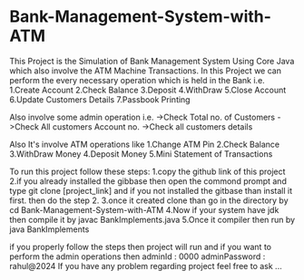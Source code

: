 # Bank-Management-System-with-ATM

This Project is the Simulation of Bank Management System Using Core Java which also involve the ATM Machine Transactions.
In this Project we can perform the every necessary operation which is held in the Bank i.e.
1.Create Account
2.Check Balance
3.Deposit
4.WithDraw
5.Close Account
6.Update Customers Details
7.Passbook Printing

Also involve some admin operation i.e.
->Check Total no. of Customers
->Check All customers Account no.
->Check all customers details

Also It's involve ATM operations like
1.Change ATM Pin
2.Check Balance
3.WithDraw Money
4.Deposit Money
5.Mini Statement of Transactions

To run this project follow these steps:
1.copy the github link of this project
2.if you already installed the gibbase then open the commond prompt and type 
git clone [project_link]
and if you not installed the gitbase than install it first. then do the step 2.
3.once it created clone than go in the directory by 
cd Bank-Management-System-with-ATM
4.Now if your system have jdk then compile it by
javac BankImplements.java
5.Once it compiler then run by
java BankImplements

if you properly follow the steps then project will run and if you want to perform the admin operations then
adminId : 0000
adminPassword : rahul@2024
If you have any problem regarding project feel free to ask ...
